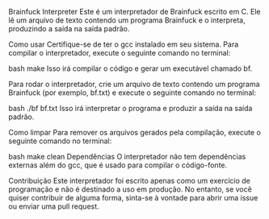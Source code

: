 Brainfuck Interpreter
Este é um interpretador de Brainfuck escrito em C. Ele lê um arquivo de texto contendo um programa Brainfuck e o interpreta, produzindo a saída na saída padrão.

Como usar
Certifique-se de ter o gcc instalado em seu sistema. Para compilar o interpretador, execute o seguinte comando no terminal:

bash
make
Isso irá compilar o código e gerar um executável chamado bf.

Para rodar o interpretador, crie um arquivo de texto contendo um programa Brainfuck (por exemplo, bf.txt) e execute o seguinte comando no terminal:

bash
./bf bf.txt
Isso irá interpretar o programa e produzir a saída na saída padrão.

Como limpar
Para remover os arquivos gerados pela compilação, execute o seguinte comando no terminal:

bash
make clean
Dependências
O interpretador não tem dependências externas além do gcc, que é usado para compilar o código-fonte.

Contribuição
Este interpretador foi escrito apenas como um exercício de programação e não é destinado a uso em produção. No entanto, se você quiser contribuir de alguma forma, sinta-se à vontade para abrir uma issue ou enviar uma pull request.

